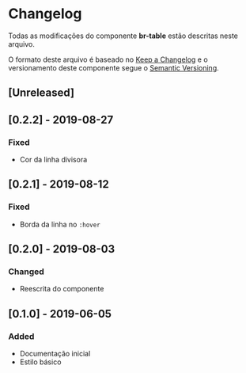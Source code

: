 # Changelog
Todas as modificações do componente **br-table** estão descritas neste arquivo.

O formato deste arquivo é baseado no [Keep a Changelog](https://keepachangelog.com/en/1.0.0/) e o versionamento deste componente segue o [Semantic Versioning](https://semver.org/spec/v2.0.0.html).

## [Unreleased]

## [0.2.2] - 2019-08-27
### Fixed
- Cor da linha divisora

## [0.2.1] - 2019-08-12
### Fixed
- Borda da linha no `:hover`

## [0.2.0] - 2019-08-03
### Changed
- Reescrita do componente

## [0.1.0] - 2019-06-05
### Added
- Documentação inicial
- Estilo básico
